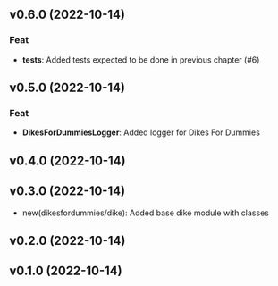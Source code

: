## v0.6.0 (2022-10-14)

### Feat

- **tests**: Added tests expected to be done in previous chapter (#6)

## v0.5.0 (2022-10-14)

### Feat

- **DikesForDummiesLogger**: Added logger for Dikes For Dummies

## v0.4.0 (2022-10-14)

## v0.3.0 (2022-10-14)

- new(dikesfordummies/dike): Added base dike module with classes

## v0.2.0 (2022-10-14)

## v0.1.0 (2022-10-14)
